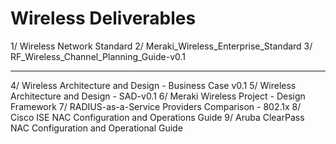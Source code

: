 # Wireless Deliverables

1/ Wireless Network Standard
2/ Meraki_Wireless_Enterprise_Standard
3/ RF_Wireless_Channel_Planning_Guide-v0.1

---

4/ Wireless Architecture and Design - Business Case v0.1
5/ Wireless Architecture and Design - SAD-v0.1
6/ Meraki Wireless Project - Design Framework
7/ RADIUS-as-a-Service Providers Comparison - 802.1x
8/ Cisco ISE NAC Configuration and Operations Guide
9/ Aruba ClearPass NAC Configuration and Operational Guide
